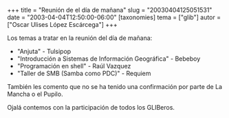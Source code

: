 +++
title = "Reunión de el día de mañana"
slug = "20030404125051531"
date = "2003-04-04T12:50:00-06:00"
[taxonomies]
tema = ["glib"]
autor = ["Oscar Ulises López Escárcega"]
+++

Los temas a tratar en la reunión del día de mañana:

- "Anjuta" - Tulsipop
- "Introducción a Sistemas de Información Geográfica" - Bebeboy
- "Programación en shell" - Raúl Vazquez
- "Taller de SMB (Samba como PDC)" - Requiem

También les comento que no se ha tenido una confirmación por parte de La
Mancha o el Pupilo.

Ojalá contemos con la participación de todos los GLIBeros.
